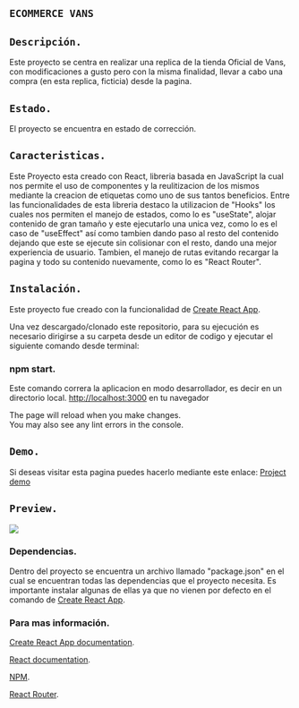 ## `ECOMMERCE VANS`

## `Descripción.`
Este proyecto se centra en realizar una replica de la tienda Oficial de Vans, con modificaciones a gusto pero con la misma finalidad, llevar a cabo una compra (en esta replica, ficticia) desde la pagina.

## `Estado.`
El proyecto se encuentra en estado de corrección.

## `Caracteristicas.`

Este Proyecto esta creado con React, libreria basada en JavaScript la cual nos permite el uso de componentes y la reulitizacion de los mismos mediante la creacion de etiquetas como uno de sus tantos beneficios.
Entre las funcionalidades de esta libreria destaco la utilizacion de "Hooks" los cuales nos permiten el manejo de estados, como lo es "useState", alojar contenido de gran tamaño y este ejecutarlo una unica vez, como lo es el caso de "useEffect" así como tambien dando paso al resto del contenido dejando que este se ejecute sin colisionar con el resto, dando una mejor experiencia de usuario.
Tambien, el manejo de rutas evitando recargar la pagina y todo su contenido nuevamente, como lo es "React Router".

## `Instalación.`

Este proyecto fue creado con la funcionalidad de [Create React App](https://github.com/facebook/create-react-app).

Una vez descargado/clonado este repositorio, para su ejecución es necesario dirigirse a su carpeta desde un editor de codigo y ejecutar el siguiente comando desde terminal:

### npm start.

Este comando correra la aplicacion en modo desarrollador, es decir en un directorio local.
[http://localhost:3000](http://localhost:3000) en tu navegador

The page will reload when you make changes.\
You may also see any lint errors in the console.

## `Demo.`
Si deseas visitar esta pagina puedes hacerlo mediante este enlace: [Project demo](https://joseottonello.github.io/app-ecommerce//)

## `Preview.`
![](./src/assets/images/gif.gif)

### Dependencias.

Dentro del proyecto se encuentra un archivo llamado "package.json" en el cual se encuentran todas las dependencias que el proyecto necesita. Es importante instalar algunas de ellas ya que no vienen por defecto en el comando de [Create React App](https://github.com/facebook/create-react-app).

### Para mas información.

[Create React App documentation](https://facebook.github.io/create-react-app/docs/getting-started).

[React documentation](https://reactjs.org/).

[NPM](https://www.npmjs.com/).

[React Router](https://reactrouter.com/).

